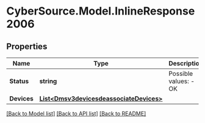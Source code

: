 # CyberSource.Model.InlineResponse2006
## Properties

Name | Type | Description | Notes
------------ | ------------- | ------------- | -------------
**Status** | **string** | Possible values: - OK | [optional] 
**Devices** | [**List&lt;Dmsv3devicesdeassociateDevices&gt;**](Dmsv3devicesdeassociateDevices.md) |  | [optional] 

[[Back to Model list]](../README.md#documentation-for-models) [[Back to API list]](../README.md#documentation-for-api-endpoints) [[Back to README]](../README.md)

